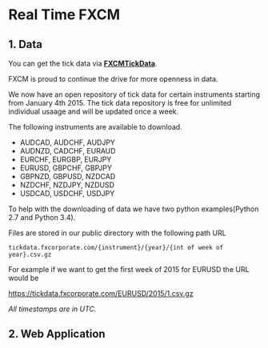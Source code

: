 # Real Time FXCM

## 1. Data

You can get the tick data via [**FXCMTickData**](https://github.com/FXCMAPI/FXCMTickData).

  FXCM is proud to continue the drive for more openness in data.

  We now have an open repository of tick data for certain instruments starting from January 4th 2015. The tick data repository is free for unlimited individual usaage and will be updated once a week.

  The following instruments are available to download.

  - AUDCAD, AUDCHF, AUDJPY
  - AUDNZD, CADCHF, EURAUD
  - EURCHF, EURGBP, EURJPY
  - EURUSD, GBPCHF, GBPJPY
  - GBPNZD, GBPUSD, NZDCAD
  - NZDCHF, NZDJPY, NZDUSD
  - USDCAD, USDCHF, USDJPY

  To help with the downloading of data we have two python examples(Python 2.7 and Python 3.4).

  Files are stored in our public directory with the following path URL

`tickdata.fxcorporate.com/{instrument}/{year}/{int of week of year}.csv.gz`

  For example if we want to get the first week of 2015 for EURUSD the URL would be

<https://tickdata.fxcorporate.com/EURUSD/2015/1.csv.gz>

*All timestamps are in UTC.*

## 2. Web Application


